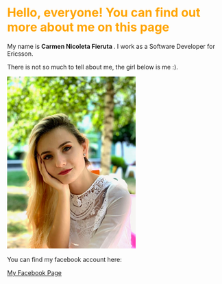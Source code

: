 <html>
  
 <body>
    <h1 style="color:Orange;">Hello, everyone! You can find out more about me on this page</h1>
    <p>My name is <b> Carmen Nicoleta Fieruta </b>. I work as a Software Developer for Ericsson.</p>
    <p>There is not so much to tell about me, the girl below is me :).</p>
    <img src="mee.jpg" alt="Picture of me" width="300" height="400">
    <p>You can find my facebook account here:</p>
    <a href="https://www.facebook.com/carmennicoleta.fieruta/">My Facebook Page</a>
  </body>

</html> 
